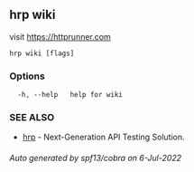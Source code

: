 ## hrp wiki

visit https://httprunner.com

```
hrp wiki [flags]
```

### Options

```
  -h, --help   help for wiki
```

### SEE ALSO

* [hrp](hrp.md)	 - Next-Generation API Testing Solution.

###### Auto generated by spf13/cobra on 6-Jul-2022
